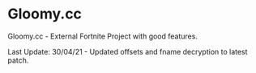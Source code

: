 # Gloomy.cc

Gloomy.cc - 
External Fortnite Project with good features.

Last Update: 30/04/21 - Updated offsets and fname decryption to latest patch.
